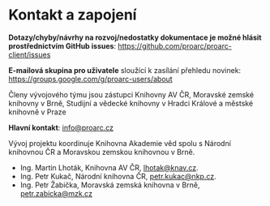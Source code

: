 ﻿# Kontakt a zapojení
**Dotazy/chyby/návrhy na rozvoj/nedostatky dokumentace  je možné hlásit prostřednictvím GitHub issues**: https://github.com/proarc/proarc-client/issues  

**E-mailová skupina pro uživatele** sloužící k zasílání přehledu novinek: https://groups.google.com/g/proarc-users/about 

Členy vývojového týmu jsou zástupci Knihovny AV ČR, Moravské zemské knihovny v Brně, Studijní a vědecké knihovny v Hradci Králové a městské knihovně v Praze

**Hlavní kontakt**: info@proarc.cz

Vývoj projektu koordinuje Knihovna Akademie věd spolu s Národní knihovnou ČR a Moravskou zemskou knihovnou v Brně. 
- Ing. Martin Lhoták, Knihovna AV ČR, lhotak@knav.cz.
- Ing. Petr Kukač, Národní knihovna ČR, petr.kukac@nkp.cz.
- Ing. Petr Žabička, Moravská zemská knihovna v Brně, petr.zabicka@mzk.cz